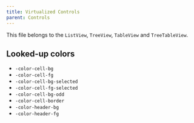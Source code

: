 ```yaml
---
title: Virtualized Controls
parent: Controls
---
```


This file belongs to the `ListView`, `TreeView`, `TableView` and `TreeTableView`.

## Looked-up colors

- `-color-cell-bg`
- `-color-cell-fg`
- `-color-cell-bg-selected`
- `-color-cell-fg-selected`
- `-color-cell-bg-odd`
- `-color-cell-border`
- `-color-header-bg`
- `-color-header-fg`
